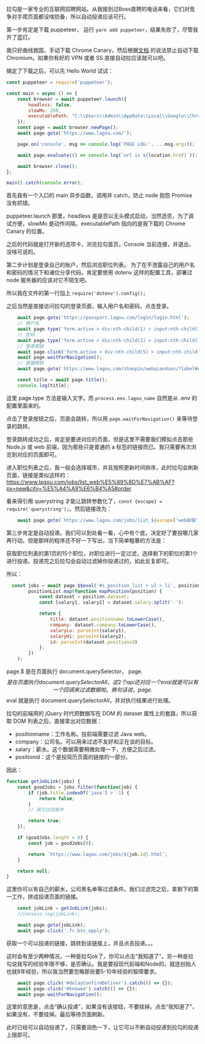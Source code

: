 拉勾是一家专业的互联网招聘网站。从我接到过Boss直聘的电话来看，它们对竞争对手爬页面都没啥防备，所以自动投递应该可行。

第一步肯定是下载 puppeteer， 运行 `yarn add puppeteer`，结果失败了，尽管我开了蓝灯。

我只好曲线救国，手动下载 Chrome Canary，然后根据[文档](https://github.com/GoogleChrome/puppeteer/blob/master/docs/api.md#puppeteerlaunchoptions)
的说法禁止自动下载 Chromium。如果你有好的 VPN 或者 SS 直接自动拉应该就可以吧。

搞定了下载之后，可以先 Hello World 试试：
```JavaScript
const puppeteer = require('puppeteer');

const main = async () => {
	const browser = await puppeteer.launch({
		headless: false,
		slowMo: 250,
		executablePath: "C:\\Users\\Admin\\AppData\\Local\\Google\\Chrome SxS\\Application\\chrome.exe"
	});
	const page = await browser.newPage();
	await page.goto('https://www.lagou.com/');

	page.on('console', msg => console.log('PAGE LOG:', ...msg.args));

	await page.evaluate(() => console.log(`url is ${location.href}`));

	await browser.close();
};

main().catch(console.error);
```

首先我有一个入口的 main 异步函数，调用并 catch，防止 node 抱怨 Promise 没有抓错。

puppeteer.launch 那里，headless 是是否以无头模式启动，当然选否，为了调试方便，slowMo 是动作间隔，executablePath 指向的是我下载的 Chrome Canary 的位置。

之后的代码就是打开新的选项卡，浏览拉勾首页，Console 当前连接，并退出，没啥可说的。

第二步计划是登录自己的账户，然后浏览职位列表。
为了在不泄露自己的用户名和密码的情况下和诸位分享代码，肯定要使用 dotenv 这样的配置工具，部署过 node 服务器的应该对它不陌生吧。

所以我在文件的第一行加上 `require('dotenv').config();`

之后当然是直接访问拉勾的登录页面，输入用户名和密码，点击登录。

```JavaScript
	await page.goto('https://passport.lagou.com/login/login.html');
	// 用户名
	await page.type('form.active > div:nth-child(1) > input:nth-child(1)', process.env.lagou_name);
	// 密码
	await page.type('form.active > div:nth-child(2) > input:nth-child(1)', process.env.lagou_pass);
	// 登录按钮
	await page.click('form.active > div:nth-child(5) > input:nth-child(1)');
	await page.waitForNavigation();
	// 直接跳转
	await page.goto('https://www.lagou.com/zhaopin/webqianduan/?labelWords=label');

	const title = await page.title();
	console.log(title);
```
这里 page.type 方法是输入文字。而 `process.env.lagou_name` 自然是从 .env 的配置里面来的。

点击了登录按钮之后，页面会跳转，所以用 `page.waitForNavigation()` 来等待登录的跳转。

登录跳转成功之后，肯定是要进对应的页面，但是这里不需要我们模拟点击那些 Node.js 或 web 前端，因为那些只是普通的 a 标签的链接而已。我只需要再次浏览到对应的页面即可。

进入职位列表之后，我一般会选择城市，并且按照更新时间排序，此时拉勾会刷新页面，链接是类似这样的：
https://www.lagou.com/jobs/list_web%E5%89%8D%E7%AB%AF?px=new&city=%E5%A4%A9%E6%B4%A5#order

看来得引用 querystring 才能让跳转参数化了，`const {escape} = require('querystring');`。然后链接改为：
```JavaScript
	await page.goto(`https://www.lagou.com/jobs/list_${escape('web前端')}?px=new&city=${escape('天津')}#order`);
```

第三步肯定是自动投递。我们可以到处看一看，心中有个底，决定好了要投哪几家再行动。但是那样的程序还不好一下写出，当下简单粗暴的方法是：

获取职位列表的第1页的15个职位，对职位进行一定过滤，选择剩下的职位的第1个进行投递。投递完之后拉勾会自动过滤掉你投递过的，如此反复即可。

所以：
```JavaScript
  const jobs = await page.$$eval('#s_position_list > ul > li', positionList =>
		positionList.map(function mapPosition(position) {
			const dataset = position.dataset;
			const [salary1, salary2] = dataset.salary.split('-');

			return {
				title: dataset.positionname.toLowerCase(),
				company: dataset.company.toLowerCase(),
				salaryLo: parseInt(salary1),
				salaryHi: parseInt(salary2),
				id: parseInt(dataset.positionid)
			};
		})
	);
```

page.$ 是在页面执行 document.querySelector， page.$$ 是在页面执行 document.querySelectorAll，这2个 api 还对应一个 eval 就是可以有一个回调来过滤数据啦。换句话说，page.$$eval 就是执行 document.querySelectorAll，并对执行结果进行处理。

拉勾的前端用的 jQuery 时代把数据写在 DOM 的 dataset 属性上的套路，所以获取 DOM 列表之后，直接拿出对应数据：

- positionname：工作名称。投前端需要过滤 Java web。
- company：公司名。可以用来过滤不友好和正在谈的目标。
- salary：薪水。这个数据需要稍微处理一下，方便之后过滤。
- positionid：这个是投简历页面的链接的一部分。

因此：
```JavaScript
function getJobLink(jobs) {
	const goodJobs = jobs.filter(function(job) {
		if (job.title.indexOf('java') > -1) {
			return false;
		}
		// 其它过滤条件

		return true;
	});

	if (goodJobs.length > 0) {
		const job = goodJobs[0];

		return `https://www.lagou.com/jobs/${job.id}.html`;
	}

	return null;
}
```
这里你可以有自己的薪水，公司黑名单等过滤条件。我们过滤完之后，拿剩下的第一工作，拼成投递页面的链接。

```JavaScript
	const jobLink = getJobLink(jobs);
	//console.log(jobLink);

	await page.goto(jobLink);
	await page.click('.fr.btn_apply');
```
获取一个可以投递的链接，跳转到该链接上，并且点击投递。。。

这时会有至少两种情况，一种是拉勾ok了，你可以点击“我知道了”。另一种是拉勾说我写的经验年限不够，是否确认。我是要投现代前端和Node的，就连创始人也就8年经验，所以我当然要忽略那些要5-10年经验的智障要求。

```JavaScript
	await page.click('#delayConfirmDeliver').catch(() => {});
	await page.click('#knowed').catch(() => {});
	await page.waitForNavigation();
```

这里的意思是，点击“确认投递”，如果没有该按钮，不要挂掉。点击“我知道了”，如果没有，不要挂掉。最后等待页面刷新。

此时已经可以自动投递了，只需要润色一下，让它可以不断自动投递到拉勾的投递上限即可。